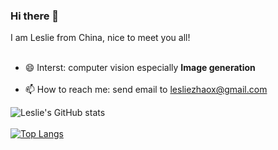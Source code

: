 ### Hi there 👋
I am Leslie from China, nice to meet you all!<br><br>
- 😄 Interst: computer vision especially __Image generation__<br><br>
- 📫 How to reach me: send email to lesliezhaox@gmail.com


![Leslie's GitHub stats](https://github-readme-stats.vercel.app/api?username=LeslieZhoa&show_icons=true&theme=dark)<br><br>
[![Top Langs](https://github-readme-stats.vercel.app/api/top-langs/?username=LeslieZhoa)](https://github.com/anuraghazra/github-readme-stats)
